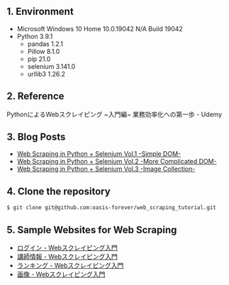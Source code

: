 ## 1. Environment

* Microsoft Windows 10 Home 10.0.19042 N/A Build 19042
* Python 3.9.1
  * pandas 1.2.1
  * Pillow 8.1.0
  * pip 21.0
  * selenium 3.141.0
  * urllib3 1.26.2

## 2. Reference

PythonによるWebスクレイピング \~入門編\~ 業務効率化への第一歩 - Udemy

## 3. Blog Posts

* [Web Scraping in Python + Selenium Vol.1 -Simple DOM-](https://oasist-tech-notes.hatenablog.com/entry/en/web-scraping-in-python-plus-selenium/vol1)
* [Web Scraping in Python + Selenium Vol.2 -More Complicated DOM-](https://oasist-tech-notes.hatenablog.com/entry/en/web-scraping-in-python-plus-selenium/vol2)
* [Web Scraping in Python + Selenium Vol.3 -Image Collection-](https://oasist-tech-notes.hatenablog.com/entry/en/web-scraping-in-python-plus-selenium/vol3)

## 4. Clone the repository

```bash
$ git clone git@github.com:oasis-forever/web_scraping_tutorial.git
```

## 5. Sample Websites for Web Scraping

* [ログイン - Webスクレイピング入門](https://scraping-for-beginner.herokuapp.com/login_page)
* [講師情報 - Webスクレイピング入門](https://scraping-for-beginner.herokuapp.com/mypage)
* [ランキング - Webスクレイピング入門](https://scraping-for-beginner.herokuapp.com/ranking/)
* [画像 - Webスクレイピング入門](https://scraping-for-beginner.herokuapp.com/image)
